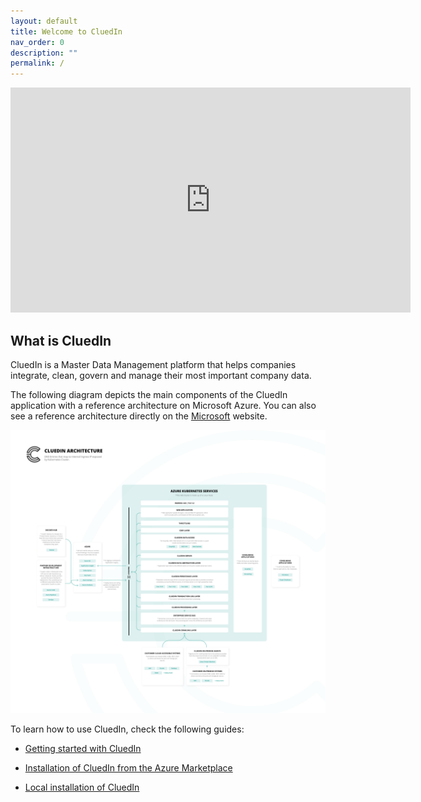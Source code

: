 ```yaml
---
layout: default
title: Welcome to CluedIn
nav_order: 0
description: ""
permalink: /
---
```


<iframe width="640" height="360" frameborder="0" allowfullscreen src="https://player.vimeo.com/video/312062542?controls=1"></iframe>

## What is CluedIn

CluedIn is a Master Data Management platform that helps companies integrate, clean, govern and manage their most important company data.

The following diagram depicts the main components of the CluedIn application with a reference architecture on Microsoft Azure. You can also see a reference architecture directly on the [Microsoft](https://docs.microsoft.com/en-us/azure/architecture/reference-architectures/data/cluedin) website. 

![Diagram](./assets/images/getting-started/cluedin-architecture.png)

To learn how to use CluedIn, check the following guides:

- [Getting started with CluedIn](/getting-started)

- [Installation of CluedIn from the Azure Marketplace](/deployment/azure-marketplace)

- [Local installation of CluedIn](/deployment/local)
